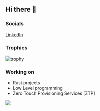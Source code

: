 ## Hi there 👋

### Socials
[LinkedIn](https://www.linkedin.com/in/stefan-cristian-jarcau-232689235/)

### Trophies
![trophy](https://github-profile-trophy.vercel.app/?username=JarcauCristian&theme=onedark)

### Working on
- Rust projects
- Low Level programming
- Zero Touch Provisioning Services [ZTP]
<!--
**JarcauCristian/JarcauCristian** is a ✨ _special_ ✨ repository because its `README.md` (this file) appears on your GitHub profile.

Here are some ideas to get you started:

- 🔭 I’m currently working on ...
- 🌱 I’m currently learning ...
- 👯 I’m looking to collaborate on ...
- 🤔 I’m looking for help with ...
- 💬 Ask me about ...
- 📫 How to reach me: ...
- 😄 Pronouns: ...
- ⚡ Fun fact: ...
-->

[![](https://visitcount.itsvg.in/api?id=JarcauCristian&label=Profile%20Views&icon=0&pretty=true)](https://visitcount.itsvg.in)
